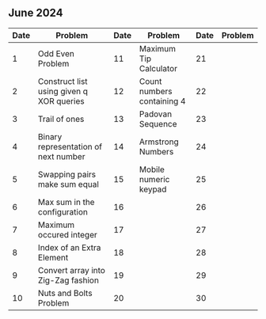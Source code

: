 ## June 2024

| Date | Problem                                  | Date | Problem                    | Date | Problem |
| ---- | ---------------------------------------- | ---- | -------------------------- | ---- | ------- |
| 1    | Odd Even Problem                         | 11   | Maximum Tip Calculator     | 21   |         |
| 2    | Construct list using given q XOR queries | 12   | Count numbers containing 4 | 22   |         |
| 3    | Trail of ones                            | 13   | Padovan Sequence           | 23   |         |
| 4    | Binary representation of next number     | 14   | Armstrong Numbers          | 24   |         |
| 5    | Swapping pairs make sum equal            | 15   | Mobile numeric keypad      | 25   |         |
| 6    | Max sum in the configuration             | 16   |                            | 26   |         |
| 7    | Maximum occured integer                  | 17   |                            | 27   |         |
| 8    | Index of an Extra Element                | 18   |                            | 28   |         |
| 9    | Convert array into Zig-Zag fashion       | 19   |                            | 29   |         |
| 10   | Nuts and Bolts Problem                   | 20   |                            | 30   |         |
